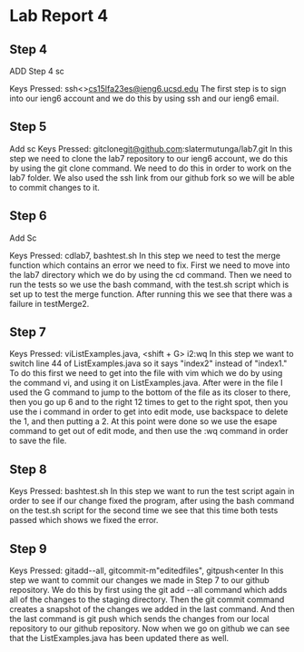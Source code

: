 # Lab Report 4

## Step 4
ADD Step 4 sc

Keys Pressed: ssh<<space>>cs15lfa23es@ieng6.ucsd.edu<enter>
The first step is to sign into our ieng6 account and we do this by using ssh and our ieng6 email.

## Step 5

Add sc
Keys Pressed: git<space>clone<space>git@github.com:slatermutunga/lab7.git<enter>
In this step we need to clone the lab7 repository to our ieng6 account, we do this by using the git clone command.
We need to do this in order to work on the lab7 folder. We also used the ssh link from our github fork so we will be able to
commit changes to it.

## Step 6
Add Sc

Keys Pressed: cd<space>lab7<enter>, bash<space>test.sh<enter>
In this step we need to test the merge function which contains an error we need to fix. First we need to move into the lab7 directory
which we do by using the cd command. Then we need to run the tests so we use the bash command, with the test.sh script which is set up to
test the merge function. After running this we see that there was a failure in testMerge2.

## Step 7

Keys Pressed: vi<space>ListExamples.java<enter>, <shift + G><up><up><up><up><up><up><right><right><right><right><right><right><right><right>
<right><right><right><right>i<backspace>2<escape>:wq
In this step we want to switch line 44 of ListExamples.java so it says "index2" instead of "index1." To do this first we need to get into the 
file with vim which we do by using the command vi, and using it on ListExamples.java. After were in the file I used the G command to jump to the 
bottom of the file as its closer to there, then you go up 6 and to the right 12 times to get to the right spot, then you use the i command in order to
get into edit mode, use backspace to delete the 1, and then putting a 2. At this point were done so we use the esape command to get out of edit mode,
and then use the :wq command in order to save the file.

## Step 8

Keys Pressed: bash<space>test.sh<enter>
In this step we want to run the test script again in order to see if our change fixed the program, after using the bash command on the test.sh script
for the second time we see that this time both tests passed which shows we fixed the error.

## Step 9

Keys Pressed: git<space>add<space>--all<enter>, git<space>commit<space>-m<space>"edited<space>files"<enter>, git<space>push<enter
In this step we want to commit our changes we made in Step 7 to our github repository. We do this by first using the git add --all command which adds all 
of the changes to the staging directory. Then the git commit command creates a snapshot of the changes we added in the last command. And then the last command 
is git push which sends the changes from our local repository to our github repository. Now when we go on github we can see that the ListExamples.java has been updated
there as well.
